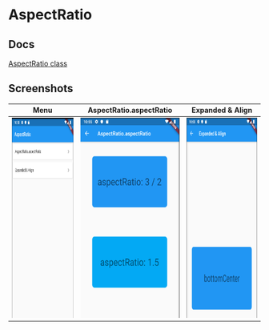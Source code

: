 # AspectRatio

## Docs

[AspectRatio class](https://api.flutter.dev/flutter/widgets/AspectRatio-class.html)

## Screenshots

|Menu|AspectRatio.aspectRatio|Expanded & Align|
|-|-|-|
|<img src="./screenshots/Menu.png" height="400" alt="Screenshot"/>|<img src="./screenshots/AspectRatio.png" height="400" alt="Screenshot"/>|<img src="./screenshots/ExpandedAlign.png" height="400" alt="Screenshot"/>|
